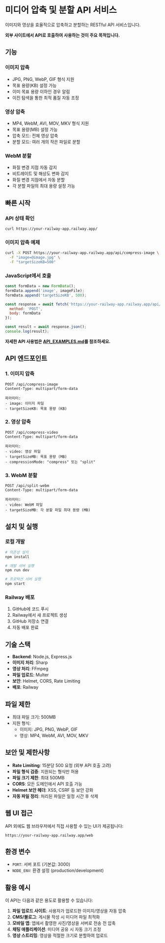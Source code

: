 # 미디어 압축 및 분할 API 서비스

이미지와 영상을 효율적으로 압축하고 분할하는 RESTful API 서비스입니다.

**외부 사이트에서 API로 호출하여 사용하는 것이 주요 목적입니다.**

## 기능

### 이미지 압축
- JPG, PNG, WebP, GIF 형식 지원
- 목표 용량(KB) 설정 가능
- 이미 목표 용량 이하인 경우 알림
- 이진 탐색을 통한 최적 품질 자동 조정

### 영상 압축
- MP4, WebM, AVI, MOV, MKV 형식 지원
- 목표 용량(MB) 설정 가능
- 압축 모드: 전체 영상 압축
- 분할 모드: 여러 개의 작은 파일로 분할

### WebM 분할
- 화질 변경 지점 자동 감지
- 비트레이트 및 해상도 변화 감지
- 화질 변경 지점에서 자동 분할
- 각 분할 파일의 최대 용량 설정 가능

## 빠른 시작

### API 상태 확인
```bash
curl https://your-railway-app.railway.app/
```

### 이미지 압축 예제
```bash
curl -X POST https://your-railway-app.railway.app/api/compress-image \
  -F "image=@image.jpg" \
  -F "targetSizeKB=500"
```

### JavaScript에서 호출
```javascript
const formData = new FormData();
formData.append('image', imageFile);
formData.append('targetSizeKB', 500);

const response = await fetch('https://your-railway-app.railway.app/api/compress-image', {
  method: 'POST',
  body: formData
});

const result = await response.json();
console.log(result);
```

**자세한 API 사용법은 [API_EXAMPLES.md](./API_EXAMPLES.md)를 참조하세요.**

## API 엔드포인트

### 1. 이미지 압축
```
POST /api/compress-image
Content-Type: multipart/form-data

파라미터:
- image: 이미지 파일
- targetSizeKB: 목표 용량 (KB)
```

### 2. 영상 압축
```
POST /api/compress-video
Content-Type: multipart/form-data

파라미터:
- video: 영상 파일
- targetSizeMB: 목표 용량 (MB)
- compressionMode: "compress" 또는 "split"
```

### 3. WebM 분할
```
POST /api/split-webm
Content-Type: multipart/form-data

파라미터:
- video: WebM 파일
- targetSizeMB: 각 분할 파일 최대 용량 (MB)
```

## 설치 및 실행

### 로컬 개발
```bash
# 의존성 설치
npm install

# 개발 서버 실행
npm run dev

# 프로덕션 서버 실행
npm start
```

### Railway 배포
1. GitHub에 코드 푸시
2. Railway에서 새 프로젝트 생성
3. GitHub 저장소 연결
4. 자동 배포 완료

## 기술 스택

- **Backend**: Node.js, Express.js
- **이미지 처리**: Sharp
- **영상 처리**: FFmpeg
- **파일 업로드**: Multer
- **보안**: Helmet, CORS, Rate Limiting
- **배포**: Railway

## 파일 제한

- 최대 파일 크기: 500MB
- 지원 형식:
  - 이미지: JPG, PNG, WebP, GIF
  - 영상: MP4, WebM, AVI, MOV, MKV

## 보안 및 제한사항

- **Rate Limiting**: 15분당 500 요청 (외부 API 호출 고려)
- **파일 형식 검증**: 지원되는 형식만 허용
- **파일 크기 제한**: 최대 500MB
- **CORS**: 모든 도메인에서 API 호출 가능
- **Helmet 보안 헤더**: XSS, CSRF 등 보안 강화
- **자동 파일 정리**: 처리된 파일은 일정 시간 후 삭제

## 웹 UI 접근

API 외에도 웹 브라우저에서 직접 사용할 수 있는 UI가 제공됩니다:
```
https://your-railway-app.railway.app/web
```

## 환경 변수

- `PORT`: 서버 포트 (기본값: 3000)
- `NODE_ENV`: 환경 설정 (production/development)

## 활용 예시

이 API는 다음과 같은 용도로 활용할 수 있습니다:

1. **파일 업로드 사이트**: 사용자가 업로드한 이미지/영상을 자동 압축
2. **CMS/블로그**: 게시물 작성 시 미디어 파일 최적화
3. **모바일 앱**: 앱에서 촬영한 사진/영상을 서버로 전송 전 압축
4. **채팅 애플리케이션**: 미디어 공유 시 자동 크기 조정
5. **영상 스트리밍**: 영상을 적절한 크기로 분할하여 업로드
